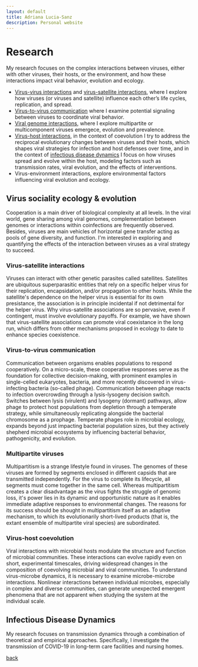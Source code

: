```yaml
---
layout: default
title: Adriana Lucia-Sanz
description: Personal website
---
```


# Research
My research focuses on the complex interactions between viruses, either with other viruses, their hosts, or the environment, and how these interactions impact viral behavior, evolution and ecology.
* [Virus-virus interactions](#virus-sociality-ecology-and-evolution) and [virus-satellite interactions](#virus-satellite-interactions), where I explore how viruses (or viruses and satellite) influence each other’s life cycles, replication, and spread.
* [Virus-to-virus communication](#virus-to-virus-communication) where I examine potential signaling between viruses to coordinate viral behavior.  
* [Viral genome interactions](#multipartite-viruses), where I explore multipartite or multicomponent viruses emergece, evolution and prevalence.
* [Virus-host interactions](#virus-host-coevolution), in the context of coevolution I try to address the reciprocal evolutionary changes between viruses and their hosts, which shapes viral strategies for infection and host defenses over time, and in the context of [infectious disease dynamics](#infectious-disease-dynamics) I focus on how viruses spread and evolve within the host, modeling factors such as transmission rates, viral evolution, and the effects of interventions.
* Virus-environment interactions, explore environmental factors influencing viral evolution and ecology.

## Virus sociality ecology & evolution
Cooperation is a main driver of biological complexity at all levels. In the viral world, gene sharing among viral genomes, complementation between genomes or interactions within coinfections are frequently observed. Besides, viruses are main vehicles of horizontal gene transfer acting as pools of gene diversity, and function.  I'm interested in exploring and quantifying the effects of the interaction between viruses as a viral strategy to succeed.

### Virus-satellite interactions
Viruses can interact with other genetic parasites called satellites. Satellites are ubiquitous superparasitic entities that rely on a specific helper virus for their replication, encapsidation, and/or propagation to other hosts. While the satellite's dependence on the helper virus is essential for its own presistance, the association is in principle incidental if not detrimental for the helper virus. Why virus-satellite associations are so pervasive, even if contingent, must involve evolutionary payoffs. For example, we have shown that virus-satellite associations can promote viral coexistance in the long run, which differs from other mechanisms proposed in ecology to date to enhance species coexistence. 

### Virus-to-virus communication
Communication between organisms enables populations to respond cooperatively. On a micro-scale, these cooperative responses serve as the foundation for collective decision-making, with prominent examples in single-celled eukaryotes, bacteria, and more recently discovered in virus-infecting bacteria (so-called phage). Communication between phage reacts to infection overcrowding through a lysis-lysogeny decision switch. Switches between lysis (virulent) and lysogeny (dormant) pathways, allow phage to protect host populations from depletion through a temperate strategy, while simultaneously replicating alongside the bacterial chromosome as a prophage. Temperate phages role in microbial ecology, expands beyond just impacting bacterial population sizes, but they actively shepherd microbial ecosystems by influencing bacterial behavior, pathogenicity, and evolution. 

### Multipartite viruses 
Multipartitism is a strange lifestyle found in viruses. The genomes of these viruses are formed by segments enclosed in different capsids that are transmitted independently. For the virus to complete its lifecycle, all segments must come together in the same cell. Whereas multipartitism creates a clear disadvantage as the virus fights the struggle of genomic loss, it's power lies in its dynamic and opportunistic nature as it enables immediate adaptive responses to environmental changes. The reasons for its success should be shought in multipartitism itself as an adaptive mechanism, to which its evolutionarily short-lived products (that is, the extant ensemble of multipartite viral species) are subordinated. 

### Virus-host coevolution
Viral interactions with microbial hosts modulate the structure and function of microbial communities. These interactions can evolve rapidly even on short, experimental timescales, driving widespread changes in the composition of coevolving microbial and viral communities. To understand virus-microbe dynamics, it is necessary to examine microbe-microbe interactions. Nonlinear interactions between individual microbes, especially in complex and diverse communities, can generate unexpected emergent phenomena that are not apparent when studying the system at the individual scale.

## Infectious Disease Dynamics
My research focuses on transmission dynamics through a combination of theoretical and empirical approaches. Specifically, I investigate the transmission of COVID-19 in long-term care facilities and nursing homes.

[back](./)
